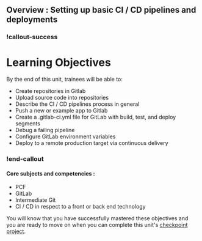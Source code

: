## Overview : Setting up basic CI / CD pipelines and deployments

### !callout-success
# Learning Objectives
By the end of this unit, trainees will be able to:
- Create repositories in Gitlab
- Upload source code into repositories
- Describe the CI / CD pipelines process in general
- Push a new or example app to Gitlab
- Create a .gitlab-ci.yml file for GitLab with build, test, and deploy segments
- Debug a failing pipeline 
- Configure GitLab environment variables
- Deploy to a remote production target via continuous delivery
### !end-callout

#### Core subjects and competencies : 
- PCF
- GitLab
- Intermediate Git
- CI / CD in respect to a front or back end technology
 
You will know that you have successfully mastered these objectives and you are ready to move on when you can complete this unit's [checkpoint project](./99-checkpoint-project.md).


